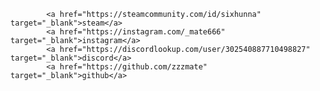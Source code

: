             <a href="https://steamcommunity.com/id/sixhunna" target="_blank">steam</a>
            <a href="https://instagram.com/_mate666" target="_blank">instagram</a>
            <a href="https://discordlookup.com/user/302540887710498827" target="_blank">discord</a>
            <a href="https://github.com/zzzmate" target="_blank">github</a>
